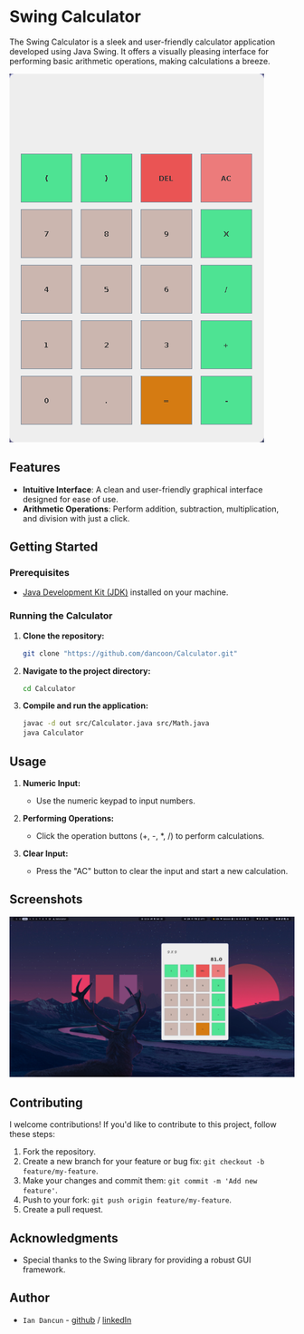 # Swing Calculator
The Swing Calculator is a sleek and user-friendly calculator application developed using Java Swing. It offers a visually pleasing interface for performing basic arithmetic operations, making calculations a breeze.


![Calculator Screenshot](./calculator.png)

## Features
- **Intuitive Interface**: A clean and user-friendly graphical interface designed for ease of use.
- **Arithmetic Operations**: Perform addition, subtraction, multiplication, and division with just a click.

## Getting Started
### Prerequisites

- [Java Development Kit (JDK)](https://www.oracle.com/java/technologies/javase-downloads.html) installed on your machine.

### Running the Calculator

1. **Clone the repository:**

   ```bash
   git clone "https://github.com/dancoon/Calculator.git"
   ```

2. **Navigate to the project directory:**

   ```bash
   cd Calculator
   ```

3. **Compile and run the application:**

   ```bash
   javac -d out src/Calculator.java src/Math.java
   java Calculator
   ```

## Usage

1. **Numeric Input:**
   - Use the numeric keypad to input numbers.
   
2. **Performing Operations:**
   - Click the operation buttons (+, -, *, /) to perform calculations.

3. **Clear Input:**
   - Press the "AC" button to clear the input and start a new calculation.

## Screenshots

![Calculator Screenshot](./calc.png)

## Contributing

I welcome contributions! If you'd like to contribute to this project, follow these steps:

1. Fork the repository.
2. Create a new branch for your feature or bug fix: `git checkout -b feature/my-feature`.
3. Make your changes and commit them: `git commit -m 'Add new feature'`.
4. Push to your fork: `git push origin feature/my-feature`.
5. Create a pull request.


## Acknowledgments
- Special thanks to the Swing library for providing a robust GUI framework.

## Author
- `Ian Dancun` - [github](https://github.com/dancoon/) / [linkedIn](https://www.linkedin.com/in/dancoon/)
